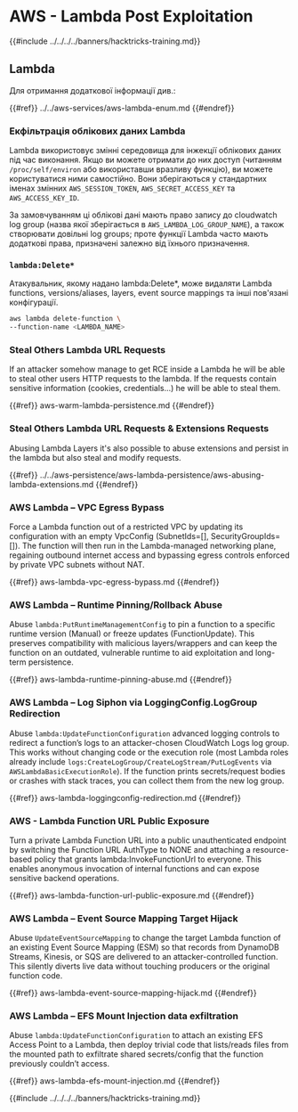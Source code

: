 # AWS - Lambda Post Exploitation

{{#include ../../../../banners/hacktricks-training.md}}

## Lambda

Для отримання додаткової інформації див.:

{{#ref}}
../../aws-services/aws-lambda-enum.md
{{#endref}}

### Екфільтрація облікових даних Lambda

Lambda використовує змінні середовища для інжекції облікових даних під час виконання. Якщо ви можете отримати до них доступ (читанням `/proc/self/environ` або використавши вразливу функцію), ви можете користуватися ними самостійно. Вони зберігаються у стандартних іменах змінних `AWS_SESSION_TOKEN`, `AWS_SECRET_ACCESS_KEY` та `AWS_ACCESS_KEY_ID`.

За замовчуванням ці облікові дані мають право запису до cloudwatch log group (назва якої зберігається в `AWS_LAMBDA_LOG_GROUP_NAME`), а також створювати довільні log groups; проте функції Lambda часто мають додаткові права, призначені залежно від їхнього призначення.

### `lambda:Delete*`
Атакувальник, якому надано lambda:Delete*, може видаляти Lambda functions, versions/aliases, layers, event source mappings та інші пов'язані конфігурації.
```bash
aws lambda delete-function \
--function-name <LAMBDA_NAME>
```
### Steal Others Lambda URL Requests

If an attacker somehow manage to get RCE inside a Lambda he will be able to steal other users HTTP requests to the lambda. If the requests contain sensitive information (cookies, credentials...) he will be able to steal them.

{{#ref}}
aws-warm-lambda-persistence.md
{{#endref}}

### Steal Others Lambda URL Requests & Extensions Requests

Abusing Lambda Layers it's also possible to abuse extensions and persist in the lambda but also steal and modify requests.

{{#ref}}
../../aws-persistence/aws-lambda-persistence/aws-abusing-lambda-extensions.md
{{#endref}}

### AWS Lambda – VPC Egress Bypass

Force a Lambda function out of a restricted VPC by updating its configuration with an empty VpcConfig (SubnetIds=[], SecurityGroupIds=[]). The function will then run in the Lambda-managed networking plane, regaining outbound internet access and bypassing egress controls enforced by private VPC subnets without NAT.

{{#ref}}
aws-lambda-vpc-egress-bypass.md
{{#endref}}

### AWS Lambda – Runtime Pinning/Rollback Abuse

Abuse `lambda:PutRuntimeManagementConfig` to pin a function to a specific runtime version (Manual) or freeze updates (FunctionUpdate). This preserves compatibility with malicious layers/wrappers and can keep the function on an outdated, vulnerable runtime to aid exploitation and long-term persistence.

{{#ref}}
aws-lambda-runtime-pinning-abuse.md
{{#endref}}

### AWS Lambda – Log Siphon via LoggingConfig.LogGroup Redirection

Abuse `lambda:UpdateFunctionConfiguration` advanced logging controls to redirect a function’s logs to an attacker-chosen CloudWatch Logs log group. This works without changing code or the execution role (most Lambda roles already include `logs:CreateLogGroup/CreateLogStream/PutLogEvents` via `AWSLambdaBasicExecutionRole`). If the function prints secrets/request bodies or crashes with stack traces, you can collect them from the new log group.

{{#ref}}
aws-lambda-loggingconfig-redirection.md
{{#endref}}

### AWS - Lambda Function URL Public Exposure

Turn a private Lambda Function URL into a public unauthenticated endpoint by switching the Function URL AuthType to NONE and attaching a resource-based policy that grants lambda:InvokeFunctionUrl to everyone. This enables anonymous invocation of internal functions and can expose sensitive backend operations.

{{#ref}}
aws-lambda-function-url-public-exposure.md
{{#endref}}

### AWS Lambda – Event Source Mapping Target Hijack

Abuse `UpdateEventSourceMapping` to change the target Lambda function of an existing Event Source Mapping (ESM) so that records from DynamoDB Streams, Kinesis, or SQS are delivered to an attacker-controlled function. This silently diverts live data without touching producers or the original function code.

{{#ref}}
aws-lambda-event-source-mapping-hijack.md
{{#endref}}

### AWS Lambda – EFS Mount Injection data exfiltration

Abuse `lambda:UpdateFunctionConfiguration` to attach an existing EFS Access Point to a Lambda, then deploy trivial code that lists/reads files from the mounted path to exfiltrate shared secrets/config that the function previously couldn’t access.

{{#ref}}
aws-lambda-efs-mount-injection.md
{{#endref}}



{{#include ../../../../banners/hacktricks-training.md}}
